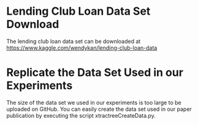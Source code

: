 # Lending Club Loan Data Set Download

The lending club loan data set can be downloaded at https://www.kaggle.com/wendykan/lending-club-loan-data

# Replicate the Data Set Used in our Experiments

The size of the data set we used in our experiments is too large to be uploaded on GitHub. You can easily create the data set used in our paper publication by executing the script xtractreeCreateData.py.
